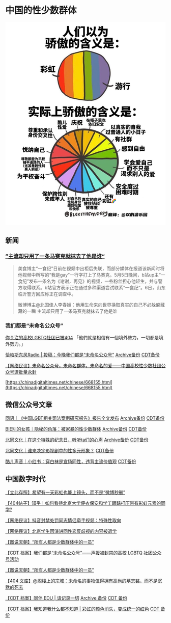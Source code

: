 # 中国的性少数群体

![彩虹](imgs/彩虹骄傲的含义.jpeg)

## 新闻

### [”主流却只用了一条马赛克就抹去了他是谁“](https://chinadigitaltimes.net/chinese/680929.html)

>美食博主“一食纪”日前在视频中出柜后失联，而部分媒体在报道该新闻时将他视频中所写的“我是gay”一行字打上了马赛克。5月5日晚间，b站up主“一食纪”发布一条名为《谢谢，再见》的视频，一些粉丝担心他轻生，并与警方取得联系。b站官方表示正在通过多种渠道尝试联系“一食纪”。6日，山东临沂警方回应称正在调查中。
>
>微博博主@北国佳人李春姬：他用生命来向世界换取真实的自己不必躲躲藏藏的一瞬 主流却只用了一条马赛克就抹去了他是谁

### 我们都是“未命名公众号”

[你关注的高校LGBTQ社团已被404](https://theinitium.com/article/20210715-mainland-china-lgbtq-censorship/) 「他們就是相信有一個境外勢力，一切都是境外勢力。」

[恰帕斯东风Radio | 投稿：今晚我们都是“未命名公众号”](https://mp.weixin.qq.com/s/xM9GbYU1KhaS8ZL-kzKuvA) [Archive备份](https://archive.ph/OIN21) [CDT备份](https://chinadigitaltimes.net/chinese/667957.html)

[【网络民议】未命名公众号，未命名群体，未命名的爱——中国高校性少数社团公众号遭批量永封 ​​​](https://chinadigitaltimes.net/chinese/667938.html)

[https://chinadigitaltimes.net/chinese/668155.html](https://chinadigitaltimes.net/chinese/668155.html)

## 微信公众号文章

[同语｜《中国LGBT相关司法案例研究报告》报告全文发布](https://mp.weixin.qq.com/s/gvrvit6O3_8PREDqAwZtyg) [Archive备份](https://archive.ph/xUkjp) [CDT备份](https://chinadigitaltimes.net/chinese/675987.html)

[BIE别的女孩｜隐秘的角落：被家暴的性少数群体](https://mp.weixin.qq.com/s/6T2JdkSRc8GAW1tRvDbOsA) [Archive备份](https://archive.ph/RZgWz) [CDT备份](https://chinadigitaltimes.net/chinese/681303.html)

[北同文化｜在这个特殊的纪念日，听听ta们的心声](https://mp.weixin.qq.com/s/AQFJLJw8JQjMiu_dyrEWrw) [Archive备份](https://archive.ph/xOjpA) [CDT备份](https://chinadigitaltimes.net/chinese/673589.html)

[北同文化｜谁来决定影视剧中的性多元形象？](https://mp.weixin.qq.com/s/qpGeOwSjRnYFsF_QbHfsaA) [CDT备份](https://chinadigitaltimes.net/chinese/672160.html)

[酷儿声音｜小红书：穿白袜是宣扬同性，违背主流价值观](https://mp.weixin.qq.com/s/fQJeDOv1ErAovUuMwXe8iA) [CDT备份](https://chinadigitaltimes.net/chinese/672814.html)

## 中国数字时代

[【立此存照】希望有一天彩虹也能上镜头，而不是“微博秒删”](https://chinadigitaltimes.net/chinese/681474.html)

[【404帖子】知乎｜如何看待北京大学便衣保安和学工跟踪打压带有彩虹元素的同学?](https://chinadigitaltimes.net/chinese/681558.html)

[【网络民议】抖音封禁处罚同志情侣牵手视频：特殊性取向](https://chinadigitaltimes.net/chinese/675714.html)

[【网络民议】北京学生因演讲同性恋反歧视的内容被退学](https://chinadigitaltimes.net/chinese/662048.html)

[【图说天朝】“所有人都是少数群体中的一员”](https://chinadigitaltimes.net/chinese/668036.html)

[【CDT 档案】我们都是“未命名公众号”——声援被封禁的高校 LGBTQ 社团公众号活动](https://chinadigitaltimes.net/chinese/668155.html)

[【图说天朝】“所有人都是少数群体中的一员”](https://chinadigitaltimes.net/chinese/668036.html)

[【404 文库】@阁楼上的宗城：未命名的事物值得拥有高尚的墓志铭，而不是沉默的死去](https://chinadigitaltimes.net/chinese/667969.html)

[【CDT 档案】同伴 EDU | 请记录一切](https://mp.weixin.qq.com/s/2p06C5wWBpdIxvYRJWOLzA) [Archive 备份](https://archive.ph/ynjBD) [CDT 备份](https://chinadigitaltimes.net/chinese/668016.html)

[【CDT 档案】我知道我什么都不知道 | 彩虹的颜色消失，变成统一的红色](https://mp.weixin.qq.com/s/f6iD3LzIS08Mkg8V22UcpQ) [CDT 备份](https://chinadigitaltimes.net/chinese/667971.html)
